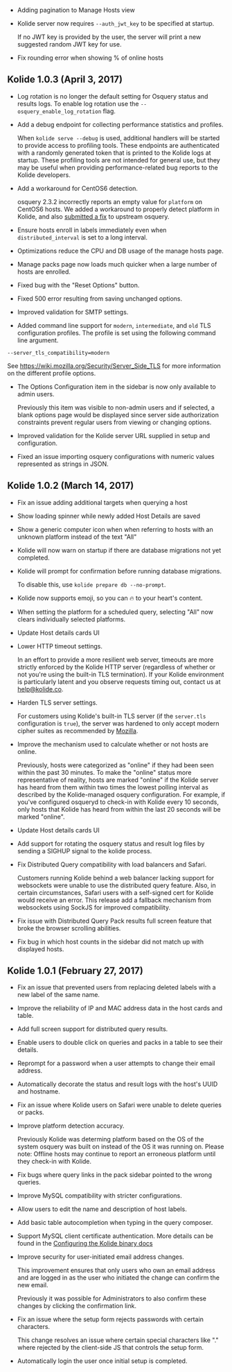 * Adding pagination to Manage Hosts view

* Kolide server now requires `--auth_jwt_key` to be specified at startup.

  If no JWT key is provided by the user, the server will print a new suggested random JWT key for use.

* Fix rounding error when showing % of online hosts

## Kolide 1.0.3 (April 3, 2017)

* Log rotation is no longer the default setting for Osquery status and results logs. To enable log rotation use the `--osquery_enable_log_rotation` flag.

* Add a debug endpoint for collecting performance statistics and profiles.

  When `kolide serve --debug` is used, additional handlers will be started to provide access to profiling tools. These endpoints are authenticated with a randomly generated token that is printed to the Kolide logs at startup. These profiling tools are not intended for general use, but they may be useful when providing performance-related bug reports to the Kolide developers.

* Add a workaround for CentOS6 detection.

  osquery 2.3.2 incorrectly reports an empty value for `platform` on CentOS6 hosts. We added a workaround to properly detect platform in Kolide, and also [submitted a fix](https://github.com/facebook/osquery/pull/3071) to upstream osquery.

* Ensure hosts enroll in labels immediately even when `distributed_interval` is set to a long interval.

* Optimizations reduce the CPU and DB usage of the manage hosts page.

* Manage packs page now loads much quicker when a large number of hosts are enrolled.

* Fixed bug with the "Reset Options" button.

* Fixed 500 error resulting from saving unchanged options.

* Improved validation for SMTP settings.

* Added command line support for `modern`, `intermediate`, and `old` TLS configuration
profiles. The profile is set using the following command line argument.
```
--server_tls_compatibility=modern
```
See https://wiki.mozilla.org/Security/Server_Side_TLS for more information on the different profile options.

* The Options Configuration item in the sidebar is now only available to admin users.

  Previously this item was visible to non-admin users and if selected, a blank options page would be displayed since server side authorization constraints prevent regular users from viewing or changing options.

* Improved validation for the Kolide server URL supplied in setup and configuration.

* Fixed an issue importing osquery configurations with numeric values represented as strings in JSON.

## Kolide 1.0.2 (March 14, 2017)

* Fix an issue adding additional targets when querying a host

* Show loading spinner while newly added Host Details are saved

* Show a generic computer icon when when referring to hosts with an unknown platform instead of the text "All"

* Kolide will now warn on startup if there are database migrations not yet completed.

* Kolide will prompt for confirmation before running database migrations.

  To disable this, use `kolide prepare db --no-prompt`.

* Kolide now supports emoji, so you can 🔥 to your heart's content.

* When setting the platform for a scheduled query, selecting "All" now clears individually selected platforms.

* Update Host details cards UI

* Lower HTTP timeout settings.

  In an effort to provide a more resilient web server, timeouts are more strictly enforced by the Kolide HTTP server (regardless of whether or not you're using the built-in TLS termination). If your Kolide environment is particularly latent and you observe requests timing out, contact us at [help@kolide.co](mailto:help@kolide.co).

* Harden TLS server settings.

  For customers using Kolide's built-in TLS server (if the `server.tls` configuration is `true`), the server was hardened to only accept modern cipher suites as recommended by [Mozilla](https://wiki.mozilla.org/Security/Server_Side_TLS#Modern_compatibility).

* Improve the mechanism used to calculate whether or not hosts are online.

  Previously, hosts were categorized as "online" if they had been seen within the past 30 minutes. To make the "online" status more representative of reality, hosts are marked "online" if the Kolide server has heard from them within two times the lowest polling interval as described by the Kolide-managed osquery configuration. For example, if you've configured osqueryd to check-in with Kolide every 10 seconds, only hosts that Kolide has heard from within the last 20 seconds will be marked "online".

* Update Host details cards UI

* Add support for rotating the osquery status and result log files by sending a SIGHUP signal to the kolide process.

* Fix Distributed Query compatibility with load balancers and Safari.

  Customers running Kolide behind a web balancer lacking support for websockets were unable to use the distributed query feature. Also, in certain circumstances, Safari users with a self-signed cert for Kolide would receive an error. This release add a fallback mechanism from websockets using SockJS for improved compatibility.

* Fix issue with Distributed Query Pack results full screen feature that broke the browser scrolling abilities.

* Fix bug in which host counts in the sidebar did not match up with displayed hosts.

## Kolide 1.0.1 (February 27, 2017)

* Fix an issue that prevented users from replacing deleted labels with a new label of the same name.

* Improve the reliability of IP and MAC address data in the host cards and table.

* Add full screen support for distributed query results.

* Enable users to double click on queries and packs in a table to see their details.

* Reprompt for a password when a user attempts to change their email address.

* Automatically decorate the status and result logs with the host's UUID and hostname.

* Fix an issue where Kolide users on Safari were unable to delete queries or packs.

* Improve platform detection accuracy.

  Previously Kolide was determing platform based on the OS of the system osquery was built on instead of the OS it was running on. Please note: Offline hosts may continue to report an erroneous platform until they check-in with Kolide.

* Fix bugs where query links in the pack sidebar pointed to the wrong queries.

* Improve MySQL compatibility with stricter configurations.

* Allow users to edit the name and description of host labels.

* Add basic table autocompletion when typing in the query composer.

* Support MySQL client certificate authentication. More details can be found in the [Configuring the Kolide binary docs](https://docs.kolide.co/kolide/1.0.1/infrastructure/configuring-the-kolide-binary.html)

* Improve security for user-initiated email address changes.

  This improvement ensures that only users who own an email address and are logged in as the user who initiated the change can confirm the new email.

  Previously it was possible for Administrators to also confirm these changes by clicking the confirmation link.

* Fix an issue where the setup form rejects passwords with certain characters.

  This change resolves an issue where certain special characters like "." where rejected by the client-side JS that controls the setup form.

* Automatically login the user once initial setup is completed.
